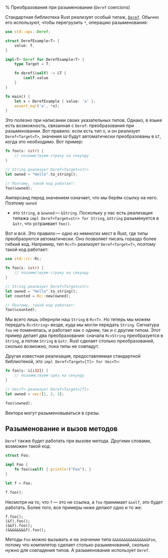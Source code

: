 % Преобразования при разыменовании (`Deref` coercions)

Стандартная библиотека Rust реализует особый типаж, [`Deref`][deref]. Обычно его
используют, чтобы перегрузить `*`, операцию разыменования:

```rust
use std::ops::Deref;

struct DerefExample<T> {
    value: T,
}

impl<T> Deref for DerefExample<T> {
    type Target = T;

    fn deref(&self) -> &T {
        &self.value
    }
}

fn main() {
    let x = DerefExample { value: 'a' };
    assert_eq!('a', *x);
}
```

[deref]: http://doc.rust-lang.org/std/ops/trait.Deref.html

Это полезно при написании своих указательных типов. Однако, в языке есть
возможность, связанная с `Deref`: преобразования при разыменовании. Вот правило:
если есть тип `U`, и он реализует `Deref<Target=T>`, значения `&U` будут
автоматически преобразованы в `&T`, когда это необходимо. Вот пример:

```rust
fn foo(s: &str) {
    // позаимствуем строку на секунду
}

// String реализует Deref<Target=str>
let owned = "Hello".to_string();

// Поэтому, такой код работает:
foo(&owned);
```

Амперсанд перед значением означает, что мы берём ссылку на него. Поэтому `owned`
- это `String`, а `&owned` — `&String`. Поскольку у нас есть реализация типажа
`impl Deref<Target=str> for String`, `&String` разыменуется в `&str`, что
устраивает `foo()`.

Вот и всё. Это правило — одно из немногих мест в Rust, где типы преобразуются
автоматически. Оно позволяет писать гораздо более гибкий код. Например, тип
`Rc<T>` реализует `Deref<Target=T>`, поэтому такой код работает:

```rust
use std::rc::Rc;

fn foo(s: &str) {
    // позаимствуем строку на секунду
}

// String реализует Deref<Target=str>
let owned = "Hello".to_string();
let counted = Rc::new(owned);

// Поэтому, такой код работает:
foo(&counted);
```

Мы всего лишь обернули наш `String` в `Rc<T>`. Но теперь мы можем передать
`Rc<String>` везде, куда мы могли передать `String`. Сигнатура `foo` не
поменялась, и работает как с одним, так и с другим типом. Этот пример делает два
преобразования: сначала `Rc<String` преобразуется в `String`, а потом `String` в
`&str`. Rust сделает столько преобразований, сколько возможно, пока типы не
совпадут.

Другая известная реализация, предоставляемая стандартной библиотекой, это
`impl Deref<Target=[T]> for Vec<T>`:

```rust
fn foo(s: &[i32]) {
    // позаимствуем срез на секунду
}

// Vec<T> реализует Deref<Target=[T]>
let owned = vec![1, 2, 3];

foo(&owned);
```

Вектора могут разыменовываться в срезы.

## Разыменование и вызов методов

`Deref` также будет работать при вызове метода. Другими словами, возможен такой
код:

```rust
struct Foo;

impl Foo {
    fn foo(&self) { println!("Foo"); }
}

let f = Foo;

f.foo();
```

Несмотря на то, что `f` — это не ссылка, а `foo` принимает `&self`, это будет
работать. Более того, все примеры ниже делают одно и то же:

```rust,ignore
f.foo();
(&f).foo();
(&&f).foo();
(&&&&&&&&f).foo();
```

Методы `Foo` можно вызывать и на значении типа `&&&&&&&&&&&&&&&&Foo`, потому что
компилятор сделает столько разыменований, сколько нужно для совпадения типов.
А разыменование использует `Deref`.
